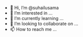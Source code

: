 - 👋 Hi, I’m @suhailusama
- 👀 I’m interested in ...
- 🌱 I’m currently learning ...
- 💞️ I’m looking to collaborate on ...
- 📫 How to reach me ...

<!---
suhailusama/suhailusama is a ✨ special ✨ repository because its `README.md` (this file) appears on your GitHub profile.
You can click the Preview link to take a look at your changes.
--->
